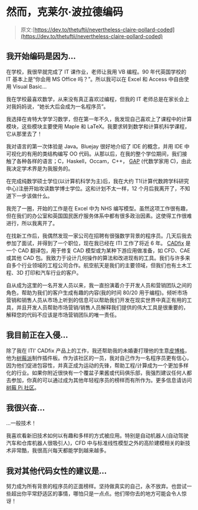 # 然而，克莱尔·波拉德编码

> 原文:[https://dev.to/thetuftii/nevertheless-claire-pollard-coded](https://dev.to/thetuftii/nevertheless-claire-pollard-coded)

## 我开始编码是因为...

在学校，我很早就完成了 IT 课作业，老师让我用 VB 编程。90 年代英国学校的 IT 基本上是“你会用 MS Office 吗？”。所以我可以在 Excel 和 Access 中自由使用 Visual Basic...

我在学校最喜欢数学，从来没有真正喜欢过编程，但我的 IT 老师总是在家长会上对我妈妈说，“她长大后会成为一名程序员”。

我选择在肯特大学学习数学，但在第一年不久，我发现自己喜欢上了课程中的计算模块，这些模块主要使用 Maple 和 LaTeX。我要求转到数学和计算机科学课程，它从那里去了！

我对语言的第一次体验是 Java。Bluejay 很好地介绍了 IDE 的概念，并用 IDE 中可视化的有用的类结构编写 OO 代码。从那以后，在我的整个学位期间，我们接触了各种各样的语言；C，Haskell，Occam，C++， [GAP](https://www.gap-system.org/) (代数学家用 C)，由此我决定学术界是为我服务的。

在完成纯数学硕士学位(以计算机科学为主)后，我在大约 T1(计算代数跨学科研究中心)注册开始攻读数学博士学位。这和计划不太一样，12 个月后我离开了，不知道下一步该做什么。

我兜了一圈，开始的工作是在 Excel 中为 NHS 编写模型。虽然这项工作很有趣，但在我们的办公室和英国国民医疗服务体系中都有很多政治因素。这使得工作很难进行，所以我离开了。

在找新工作后，我偶然发现一家公司在招聘有很强数学背景的程序员。几天后我去参加了面试，并得到了一个职位，现在我已经在 ITI 工作了将近 6 年。 [CADfix](http://www.cadfix.com) 是一个 CAD 翻译包，用于修复 CAD 模型或为某种下游应用做准备，如 CFD、CAE 或其他 CAD 包。我致力于设计几何操作的算法和改进现有的工具。我们与许多来自多个行业领域的工程公司合作。航空航天是我们的主要领域，但我们也有土木工程、3D 打印和汽车行业的客户。

自从成为这里的一名开发人员以来，我一直扮演着介于开发人员和营销团队之间的角色，帮助为我们的客户生成有趣的内容(我的时间 80/20 用于编程)。倾听市场营销和销售人员从市场上听到的信息可以帮助我们开发在现实世界中真正有用的工具，并且开发人员帮助市场营销/销售人员解释我们提供的伟大工具是很重要的，解释您的代码不应该是市场营销团队的唯一责任。

## 我目前正在入侵...

除了我在 ITI' CADfix 产品上的工作，我还帮助我的未婚妻打理他的生意[皮博格](http://www.piborg.org)，他为[树莓派](http://www.raspberypi.org)制作插件板。作为该社区的一员，我对自己作为一名程序员更有信心，因为他们促进包容性，并真正成为运动的先锋，帮助工程/计算成为一个更加多样化的行业。如果你附近很快有一个覆盆子果酱或代码俱乐部，我强烈建议任何人都去参加，你真的可以通过成为其他年轻程序员的榜样而有所作为。更多信息请访问[树莓 Pi 社区](https://www.raspberrypi.org/community/)。

## 我很兴奋...

...一般技术！

我喜欢看新旧技术如何以有趣和多样的方式被应用。特别是自动机器人(自动驾驶汽车和仓库机器人很吸引人)，CFD 中与标准线性模型之外的高阶建模相关的新技术非常酷，我很高兴每天都能学到越来越多。

## 我对其他代码女性的建议是...

努力成为所有背景的程序员的正面榜样。坚持做真实的自己，永不放弃。也尝试一些超出你平常舒适区的事情，哪怕只是一点点。他们带你去的地方可能会令人惊讶！